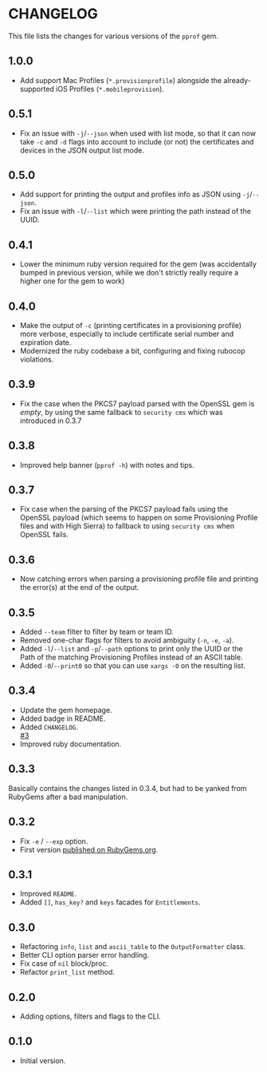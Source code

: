 # CHANGELOG

This file lists the changes for various versions of the `pprof` gem.

## 1.0.0

* Add support Mac Profiles (`*.provisionprofile`) alongside the already-supported iOS Profiles (`*.mobileprovision`).

## 0.5.1

* Fix an issue with `-j`/`--json` when used with list mode, so that it can now take `-c` and `-d` flags into account to include (or not) the certificates and devices in the JSON output list mode.

## 0.5.0

* Add support for printing the output and profiles info as JSON using `-j`/`--json`.
* Fix an issue with `-l`/`--list` which were printing the path instead of the UUID.

## 0.4.1

* Lower the minimum ruby version required for the gem (was accidentally bumped in previous version, while we don't strictly really require a higher one for the gem to work)

## 0.4.0

* Make the output of `-c` (printing certificates in a provisioning profile) more verbose,
  especially to include certificate serial number and expiration date.
* Modernized the ruby codebase a bit, configuring and fixing rubocop violations.

## 0.3.9

* Fix the case when the PKCS7 payload parsed with the OpenSSL gem is _empty_,
  by using the same fallback to `security cms` which was introduced in 0.3.7

## 0.3.8

* Improved help banner (`pprof -h`) with notes and tips.

## 0.3.7

* Fix case when the parsing of the PKCS7 payload fails using the OpenSSL payload
  (which seems to happen on some Provisioning Profile files and with High Sierra)
  to fallback to using `security cms` when OpenSSL fails.

## 0.3.6

* Now catching errors when parsing a provisioning profile file and printing the error(s) at the end of the output.

## 0.3.5

* Added `--team` filter to filter by team or team ID.
* Removed one-char flags for filters to avoid ambiguity (`-n`, `-e`, `-a`).
* Added `-l`/`--list` and  `-p`/`--path` options to print only the UUID or the Path of the matching Provisioning Profiles instead of an ASCII table.
* Added `-0`/`--print0` so that you can use `xargs -0` on the resulting list.

## 0.3.4

* Update the gem homepage.
* Added badge in README.
* Added `CHANGELOG`.  
[#3](https://github.com/AliSoftware/pprof/issues/3)
* Improved ruby documentation.

## 0.3.3

Basically contains the changes listed in 0.3.4, but had to be yanked from RubyGems after a bad manipulation.

## 0.3.2

* Fix `-e` / `--exp` option.
* First version [published on RubyGems.org](https://rubygems.org/gems/pprof).

## 0.3.1

* Improved `README`.
* Added `[]`, `has_key?` and `keys` facades for `Entitlements`.

## 0.3.0

* Refactoring `info`, `list` and `ascii_table` to the `OutputFormatter` class.
* Better CLI option parser error handling.
* Fix case of `nil` block/proc.
* Refactor `print_list` method.

## 0.2.0

* Adding options, filters and flags to the CLI.

## 0.1.0

* Initial version.
